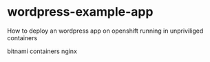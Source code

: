 # wordpress-example-app
How to deploy an wordpress app on openshift running in unpriviliged containers

bitnami containers nginx